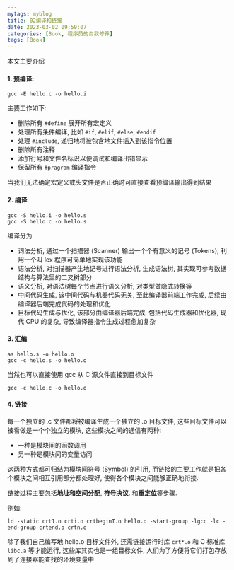 ```yaml
---
mytags: myblog
title: 02编译和链接
date: 2023-03-02 09:59:07
categories: [Book, 程序员的自我修养]
tags: [Book]
---
```


本文主要介绍
<!-- more -->




#### 1. 预编译:

    gcc -E hello.c -o hello.i

主要工作如下:

* 删除所有 `#define` 展开所有宏定义
* 处理所有条件编译, 比如 `#if`, `#elif`, `#else`, `#endif`
* 处理 `#include`, 递归地将被包含地文件插入到该指令位置
* 删除所有注释
* 添加行号和文件名标识以便调试和编译出错显示
* 保留所有 `#pragram` 编译指令

当我们无法确定宏定义或头文件是否正确时可直接查看预编译输出得到结果

#### 2. 编译

    gcc -S hello.i -o hello.s
    gcc -S hello.c -o hello.s

编译分为

* 词法分析, 通过一个扫描器 (Scanner) 输出一个个有意义的记号 (Tokens), 利用一个叫 lex 程序可简单地实现该功能
* 语法分析, 对扫描器产生地记号进行语法分析, 生成语法树, 其实现可参考数据结构与算法里的二叉树部分
* 语义分析, 对语法树每个节点进行语义分析, 对类型做隐式转换等
* 中间代码生成, 该中间代码与机器代码无关, 至此编译器前端工作完成, 后续由编译器后端完成代码的处理和优化
* 目标代码生成与优化, 该部分由编译器后端完成, 包括代码生成器和优化器, 现代 CPU 的复杂, 导致编译器指令生成过程愈加复杂

#### 3. 汇编

    as hello.s -o hello.o
    gcc -c hello.s -o hello.o

当然也可以直接使用 gcc 从 C 源文件直接到目标文件

    gcc -c hello.c -o hello.o


#### 4. 链接

每一个独立的 .c 文件都将被编译生成一个独立的 .o 目标文件, 这些目标文件可以被看做是一个个独立的模块, 这些模块之间的通信有两种:

* 一种是模块间的函数调用
* 另一种是模块间的变量访问

这两种方式都可归结为模块间符号 (Symbol) 的引用, 而链接的主要工作就是把各个模块之间相互引用部分都处理好, 使得各个模块之间能够正确地衔接.

链接过程主要包括**地址和空间分配**, **符号决议**. 和**重定位**等步骤.

例如:

    ld -static crt1.o crti.o crtbeginT.o hello.o -start-group -lgcc -lc -end-group crtend.o crtn.o 

除了我们自己编写地 hello.o 目标文件外, 还需链接运行时库 `crt*.o` 和 C 标准库 `libc.a` 等才能运行, 这些库其实也是一组目标文件, 人们为了方便将它们打包存放到了连接器能查找的环境变量中
